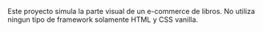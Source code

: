 Este proyecto simula la parte visual de un e-commerce de libros.
No utiliza ningun tipo de framework solamente HTML y CSS vanilla.